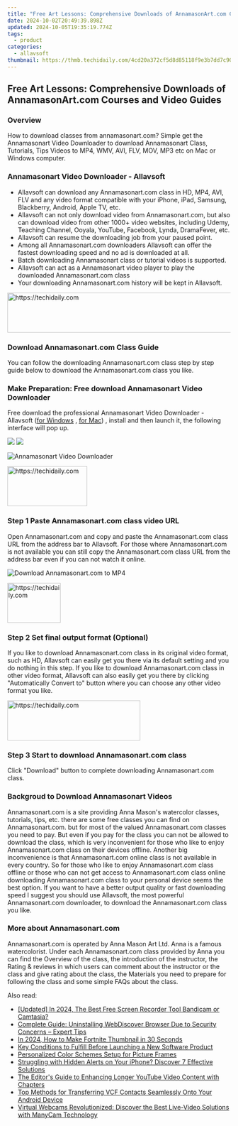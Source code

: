 ```yaml
---
title: "Free Art Lessons: Comprehensive Downloads of AnnamasonArt.com Courses and Video Guides"
date: 2024-10-02T20:49:39.898Z
updated: 2024-10-05T19:35:19.774Z
tags:
  - product
categories:
  - allavsoft
thumbnail: https://thmb.techidaily.com/4cd20a372cf5d8d85118f9e3b7dd7c90b1aca1c5d0f4c536eb8392f689fe6cf9.jpeg
---
```


## Free Art Lessons: Comprehensive Downloads of AnnamasonArt.com Courses and Video Guides

### Overview

How to download classes from annamasonart.com? Simple get the Annamasonart Video Downloader to download Annamasonart Class, Tutorials, Tips Videos to MP4, WMV, AVI, FLV, MOV, MP3 etc on Mac or Windows computer.

### Annamasonart Video Downloader - Allavsoft

* Allavsoft can download any Annamasonart.com class in HD, MP4, AVI, FLV and any video format compatible with your iPhone, iPad, Samsung, Blackberry, Android, Apple TV, etc.
* Allavsoft can not only download video from Annamasonart.com, but also can download video from other 1000+ video websites, including Udemy, Teaching Channel, Ooyala, YouTube, Facebook, Lynda, DramaFever, etc.
* Allavsoft can resume the downloading job from your paused point.
* Among all Annamasonart.com downloaders Allavsoft can offer the fastest downloading speed and no ad is downloaded at all.
* Batch downloading Annamasonart class or tutorial videos is supported.
* Allavsoft can act as a Annamasonart video player to play the downloaded Annamasonart.com class
* Your downloading Annamasonart.com history will be kept in Allavsoft.

<!-- affiliate ads begin -->
<a href="https://appsumo.8odi.net/c/5597632/2151884/7443" target="_top" id="2151884">
  <img src="//a.impactradius-go.com/display-ad/7443-2151884" border="0" alt="https://techidaily.com" width="728" height="90"/>
</a>
<img height="0" width="0" src="https://appsumo.8odi.net/i/5597632/2151884/7443" style="position:absolute;visibility:hidden;" border="0" />
<!-- affiliate ads end -->

### Download Annamasonart.com Class Guide

You can follow the downloading Annamasonart.com class step by step guide below to download the Annamasonart.com class you like.

### Make Preparation: Free download Annamasonart Video Downloader

Free download the professional Annamasonart Video Downloader - Allavsoft ([for Windows](https://tools.techidaily.com/allavsoft/products/) , [for Mac](https://tools.techidaily.com/allavsoft/products/)) , install and then launch it, the following interface will pop up.

[![](https://www.allavsoft.com/how-to/../images/how-to/free-download-win.jpg)](https://tools.techidaily.com/allavsoft/products/) [![](https://www.allavsoft.com/how-to/../images/how-to/free-download-mac.jpg)](https://tools.techidaily.com/allavsoft/products/)

![Annamasonart Video Downloader](https://www.allavsoft.com/how-to/../images/allavsoft/screen-shot-600.jpg)

<!-- affiliate ads begin -->
<a href="https://aligracehair.sjv.io/c/5597632/2135397/19272" target="_top" id="2135397">
  <img src="//a.impactradius-go.com/display-ad/19272-2135397" border="0" alt="https://techidaily.com" width="180" height="90"/>
</a>
<img height="0" width="0" src="https://aligracehair.sjv.io/i/5597632/2135397/19272" style="position:absolute;visibility:hidden;" border="0" />
<!-- affiliate ads end -->

### Step 1 Paste Annamasonart.com class video URL

Open Annamasonart.com and copy and paste the Annamasonart.com class URL from the address bar to Allavsoft. For those where Annamasonart.com is not available you can still copy the Annamasonart.com class URL from the address bar even if you can not watch it online.

![Download Annamasonart.com to MP4](https://www.allavsoft.com/how-to/../images/how-to/download-rtmp-video/download-rtmp-video.jpg)

<!-- affiliate ads begin -->
<a href="https://aligracehair.sjv.io/c/5597632/2135363/19272" target="_top" id="2135363">
  <img src="//a.impactradius-go.com/display-ad/19272-2135363" border="0" alt="https://techidaily.com" width="120" height="90"/>
</a>
<img height="0" width="0" src="https://aligracehair.sjv.io/i/5597632/2135363/19272" style="position:absolute;visibility:hidden;" border="0" />
<!-- affiliate ads end -->

### Step 2 Set final output format (Optional)

If you like to download Annamasonart.com class in its original video format, such as HD, Allavsoft can easily get you there via its default setting and you do nothing in this step. If you like to download Annamasonart.com class in other video format, Allavsoft can also easily get you there by clicking "Automatically Convert to" button where you can choose any other video format you like.

<!-- affiliate ads begin -->
<a href="https://aligracehair.sjv.io/c/5597632/1896541/19272" target="_top" id="1896541">
  <img src="//a.impactradius-go.com/display-ad/19272-1896541" border="0" alt="https://techidaily.com" width="300" height="90"/>
</a>
<img height="0" width="0" src="https://aligracehair.sjv.io/i/5597632/1896541/19272" style="position:absolute;visibility:hidden;" border="0" />
<!-- affiliate ads end -->

### Step 3 Start to download Annamasonart.com class

Click "Download" button to complete downloading Annamasonart.com class.

### Backgroud to Download Annamasonart Videos

Annamasonart.com is a site providing Anna Mason's watercolor classes, tutorials, tips, etc. there are some free classes you can find on Annamasonart.com. but for most of the valued Annamasonart.com classes you need to pay. But even if you pay for the class you can not be allowed to download the class, which is very inconvenient for those who like to enjoy Annamasonart.com class on their devices offline. Another big inconvenience is that Annamasonart.com online class is not available in every country. So for those who like to enjoy Annamasonart.com class offline or those who can not get access to Annamasonart.com class online downloading Annamasonart.com class to your personal device seems the best option. If you want to have a better output quality or fast downloading speed I suggest you should use Allavsoft, the most powerful Annamasonart.com downloader, to download the Annamasonart.com class you like.

### More about Annamasonart.com

Annamasonart.com is operated by Anna Mason Art Ltd. Anna is a famous watercolorist. Under each Annamasonart.com class provided by Anna you can find the Overview of the class, the introduction of the instructor, the Rating & reviews in which users can comment about the instructor or the class and give rating about the class, the Materials you need to prepare for following the class and some simple FAQs about the class.

<ins class="adsbygoogle"
     style="display:block"
     data-ad-format="autorelaxed"
     data-ad-client="ca-pub-7571918770474297"
     data-ad-slot="1223367746"></ins>

<ins class="adsbygoogle"
     style="display:block"
     data-ad-client="ca-pub-7571918770474297"
     data-ad-slot="8358498916"
     data-ad-format="auto"
     data-full-width-responsive="true"></ins>

<span class="atpl-alsoreadstyle">Also read:</span>
<div><ul>
<li><a href="https://screen-mirroring-recording.techidaily.com/updated-in-2024-the-best-free-screen-recorder-tool-bandicam-or-camtasia/"><u>[Updated] In 2024, The Best Free Screen Recorder Tool Bandicam or Camtasia?</u></a></li>
<li><a href="https://fox-shield.techidaily.com/complete-guide-uninstalling-webdiscover-browser-due-to-security-concerns-expert-tips/"><u>Complete Guide: Uninstalling WebDiscover Browser Due to Security Concerns – Expert Tips</u></a></li>
<li><a href="https://youtube-stream.techidaily.com/in-2024-how-to-make-fortnite-thumbnail-in-30-seconds/"><u>In 2024, How to Make Fortnite Thumbnail in 30 Seconds</u></a></li>
<li><a href="https://fox-shield.techidaily.com/key-conditions-to-fulfill-before-launching-a-new-software-product/"><u>Key Conditions to Fulfill Before Launching a New Software Product</u></a></li>
<li><a href="https://fox-shield.techidaily.com/personalized-color-schemes-setup-for-picture-frames/"><u>Personalized Color Schemes Setup for Picture Frames</u></a></li>
<li><a href="https://fox-that.techidaily.com/struggling-with-hidden-alerts-on-your-iphone-discover-7-effective-solutions/"><u>Struggling with Hidden Alerts on Your iPhone? Discover 7 Effective Solutions</u></a></li>
<li><a href="https://youtube-blog.techidaily.com/ditors-guide-to-enhancing-longer-youtube-video-content-with-chapters/"><u>The Editor's Guide to Enhancing Longer YouTube Video Content with Chapters</u></a></li>
<li><a href="https://fox-shield.techidaily.com/top-methods-for-transferring-vcf-contacts-seamlessly-onto-your-android-device/"><u>Top Methods for Transferring VCF Contacts Seamlessly Onto Your Android Device</u></a></li>
<li><a href="https://some-approaches.techidaily.com/virtual-webcams-revolutionized-discover-the-best-live-video-solutions-with-manycam-technology/"><u>Virtual Webcams Revolutionized: Discover the Best Live-Video Solutions with ManyCam Technology</u></a></li>
</ul></div>

